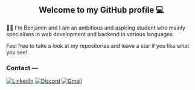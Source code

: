 <h2 align="center">Welcome to my GitHub profile 💻</h2>
<p>👋🏼 I'm Benjamin and I am an ambitious and aspiring student who mainly specialises in web development and backend in various languages.</p>
<p>Feel free to take a look at my repositories and leave a star if you like what you see!</p>



### Contact —
[![LinkedIn](https://custom-icon-badges.demolab.com/badge/LinkedIn-0A66C2?logo=linkedin-white&logoColor=fff)](https://www.linkedin.com/in/benjamin-uka/) [![Discord](https://img.shields.io/badge/Discord-%235865F2.svg?&logo=discord&logoColor=white)](https://discordapp.com/users/1273190149265690668) [![Gmail](https://img.shields.io/badge/Gmail-D14836?logo=gmail&logoColor=white)](benjaminuka18@gmail.com)
